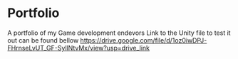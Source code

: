 # Portfolio
A portfolio of my Game development endevors
Link to the Unity file to test it out can be found bellow 
https://drive.google.com/file/d/1oz0iwDPJ-FHrnseLvUT_GF-SyllNtvMx/view?usp=drive_link 
